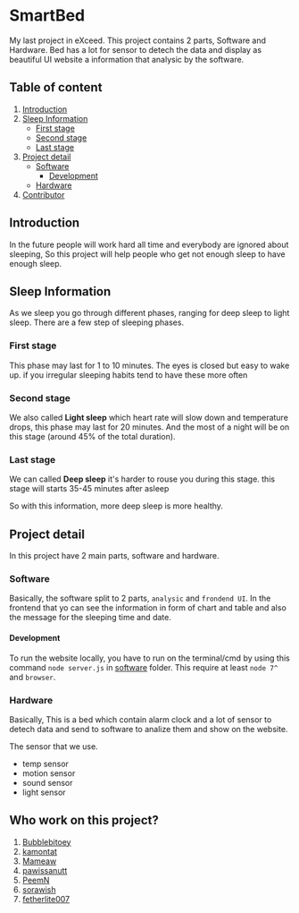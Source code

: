 # SmartBed

My last project in eXceed. This project contains 2 parts, Software and Hardware. Bed has a lot for sensor to detech the data and display as beautiful UI website a information that analysic by the software.

## Table of content

1. [Introduction](#introduction)
2. [Sleep Information](#sleep-information)
    - [First stage](#first-stage)
    - [Second stage](#second-stage)
    - [Last stage](#last-stage)
3. [Project detail](#project-detail)
    - [Software](#software)
        - [Development](#development)
    - [Hardware](#hardware)
4. [Contributor](#who-work-on-this-project)

## Introduction

In the future people will work hard all time and everybody are ignored about sleeping, So this project will help people who get not enough sleep to have enough sleep.

## Sleep Information

As we sleep you go through different phases, ranging for deep sleep to light sleep. There are a few step of sleeping phases.

### First stage

This phase may last for 1 to 10 minutes. The eyes is closed but easy to wake up. if you irregular sleeping habits tend to have these more often

### Second stage

We also called **Light sleep** which heart rate will slow down and temperature drops, this phase may last for 20 minutes. And the most of a night will be on this stage (around 45% of the total duration).

### Last stage

We can called **Deep sleep** it's harder to rouse you during this stage. 
this stage will starts 35-45 minutes after asleep

So with this information, more deep sleep is more healthy.

## Project detail

In this project have 2 main parts, software and hardware.

### Software

Basically, the software split to 2 parts, `analysic` and `frondend UI`. In the frontend that yo can see the information in form of chart and table and also the message for the sleeping time and date.

#### Development

To run the website locally, you have to run on the terminal/cmd by using this command `node server.js` in [software](software) folder. This require at least `node 7^` and `browser`.

### Hardware

Basically, This is a bed which contain alarm clock and a lot of sensor to detech data and send to software to analize them and show on the website.

The sensor that we use.

- temp sensor
- motion sensor
- sound sensor
- light sensor

## Who work on this project?

1. [Bubblebitoey](https://github.com/Bubblebitoey)
2. [kamontat](https://github.com/kamontat)
3. [Mameaw](https://github.com/mameaw14)
4. [pawissanutt](https://github.com/pawissanutt)
5. [PeemN](https://github.com/PeemN)
6. [sorawish](https://github.com/sorawish)
7. [fetherlite007](https://github.com/fetherlite007)
